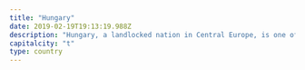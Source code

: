 ```yaml
---
title: "Hungary"
date: 2019-02-19T19:13:19.988Z
description: "Hungary, a landlocked nation in Central Europe, is one of the oldest countries on the continent. With a literacy rate over 99% and a robust educational system, Hungary is one of the most educated countries in the world. A country filled with delicious food and more thermal springs than any other country, Hungary is a top destination for global travelers."
capitalcity: "t"
type: country
---
```

